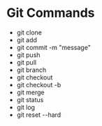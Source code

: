 # Git Commands

- git clone <url>
- git add <file-name>
- git commit -m "message"
- git push
- git pull
- git branch
- git checkout <branch-name>
- git checkout -b <branch-name>
- git merge <branch-name>
- git status
- git log
- git reset --hard <commit-hash>